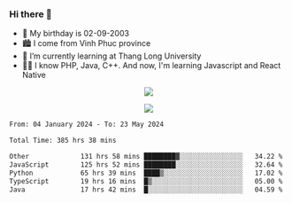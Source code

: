 ### Hi there 👋
- 🎂 My birthday is 02-09-2003
- 🏙️ I come from Vinh Phuc province
- 🌱 I’m currently learning at Thang Long University
- 🧑‍💻 I know PHP, Java, C++. And now, I'm learning Javascript and React Native
<p align="center"><img src="https://github-readme-stats.vercel.app/api?username=tmquang0209&show_icons=true&theme=gradient"></p>
<p align="center"><img src="https://github-readme-stats.vercel.app/api/top-langs/?username=tmquang0209&hide=scss,css&langs_count=10"></p>
<!--START_SECTION:waka-->

```txt
From: 04 January 2024 - To: 23 May 2024

Total Time: 385 hrs 38 mins

Other             131 hrs 58 mins ████████▓░░░░░░░░░░░░░░░░   34.22 %
JavaScript        125 hrs 52 mins ████████░░░░░░░░░░░░░░░░░   32.64 %
Python            65 hrs 39 mins  ████▒░░░░░░░░░░░░░░░░░░░░   17.02 %
TypeScript        19 hrs 16 mins  █▒░░░░░░░░░░░░░░░░░░░░░░░   05.00 %
Java              17 hrs 42 mins  █░░░░░░░░░░░░░░░░░░░░░░░░   04.59 %
```

<!--END_SECTION:waka-->
